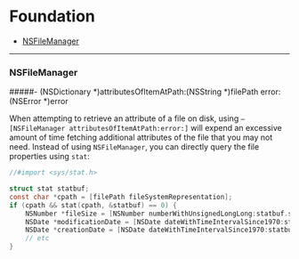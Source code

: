 # Foundation

- [NSFileManager](#nsfilemanager)

---

### NSFileManager

#####- (NSDictionary *)attributesOfItemAtPath:(NSString *)filePath error:(NSError *)error

When attempting to retrieve an attribute of a file on disk, using `–[NSFileManager attributesOfItemAtPath:error:]` will expend an excessive amount of time fetching additional attributes of the file that you may not need. Instead of using `NSFileManager`, you can directly query the file properties using `stat`:

```objective-c
//#import <sys/stat.h>

struct stat statbuf;
const char *cpath = [filePath fileSystemRepresentation];
if (cpath && stat(cpath, &statbuf) == 0) {
    NSNumber *fileSize = [NSNumber numberWithUnsignedLongLong:statbuf.st_size];
    NSDate *modificationDate = [NSDate dateWithTimeIntervalSince1970:statbuf.st_mtime];
    NSDate *creationDate = [NSDate dateWithTimeIntervalSince1970:statbuf.st_ctime];
    // etc
}
```
